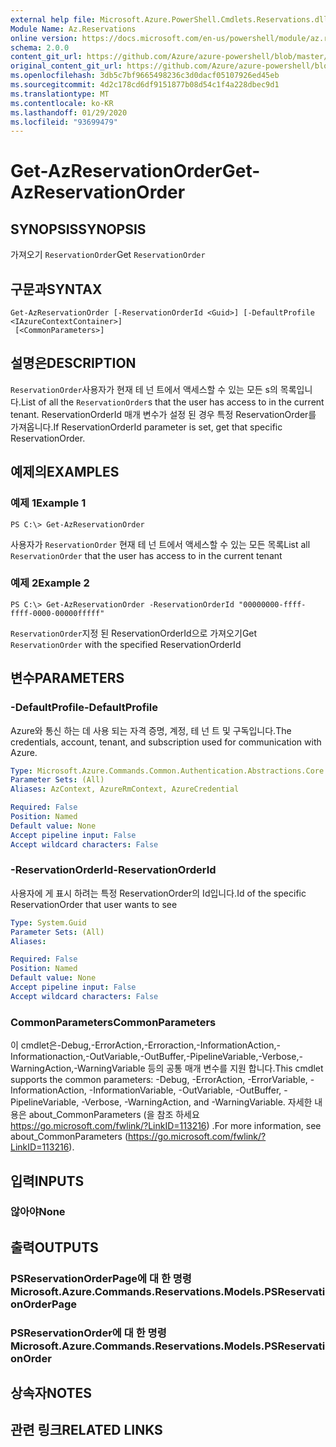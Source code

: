 ```yaml
---
external help file: Microsoft.Azure.PowerShell.Cmdlets.Reservations.dll-Help.xml
Module Name: Az.Reservations
online version: https://docs.microsoft.com/en-us/powershell/module/az.reservations/get-azreservationorder
schema: 2.0.0
content_git_url: https://github.com/Azure/azure-powershell/blob/master/src/Reservations/Reservations/help/Get-AzReservationOrder.md
original_content_git_url: https://github.com/Azure/azure-powershell/blob/master/src/Reservations/Reservations/help/Get-AzReservationOrder.md
ms.openlocfilehash: 3db5c7bf9665498236c3d0dacf05107926ed45eb
ms.sourcegitcommit: 4d2c178cd6df9151877b08d54c1f4a228dbec9d1
ms.translationtype: MT
ms.contentlocale: ko-KR
ms.lasthandoff: 01/29/2020
ms.locfileid: "93699479"
---
```

# <span data-ttu-id="62702-101">Get-AzReservationOrder</span><span class="sxs-lookup"><span data-stu-id="62702-101">Get-AzReservationOrder</span></span>

## <span data-ttu-id="62702-102">SYNOPSIS</span><span class="sxs-lookup"><span data-stu-id="62702-102">SYNOPSIS</span></span>
<span data-ttu-id="62702-103">가져오기 `ReservationOrder`</span><span class="sxs-lookup"><span data-stu-id="62702-103">Get `ReservationOrder`</span></span>

## <span data-ttu-id="62702-104">구문과</span><span class="sxs-lookup"><span data-stu-id="62702-104">SYNTAX</span></span>

```
Get-AzReservationOrder [-ReservationOrderId <Guid>] [-DefaultProfile <IAzureContextContainer>]
 [<CommonParameters>]
```

## <span data-ttu-id="62702-105">설명은</span><span class="sxs-lookup"><span data-stu-id="62702-105">DESCRIPTION</span></span>
<span data-ttu-id="62702-106">`ReservationOrder`사용자가 현재 테 넌 트에서 액세스할 수 있는 모든 s의 목록입니다.</span><span class="sxs-lookup"><span data-stu-id="62702-106">List of all the `ReservationOrder`s that the user has access to in the current tenant.</span></span> <span data-ttu-id="62702-107">ReservationOrderId 매개 변수가 설정 된 경우 특정 ReservationOrder를 가져옵니다.</span><span class="sxs-lookup"><span data-stu-id="62702-107">If ReservationOrderId parameter is set, get that specific ReservationOrder.</span></span>

## <span data-ttu-id="62702-108">예제의</span><span class="sxs-lookup"><span data-stu-id="62702-108">EXAMPLES</span></span>

### <span data-ttu-id="62702-109">예제 1</span><span class="sxs-lookup"><span data-stu-id="62702-109">Example 1</span></span>
```
PS C:\> Get-AzReservationOrder
```

<span data-ttu-id="62702-110">사용자가 `ReservationOrder` 현재 테 넌 트에서 액세스할 수 있는 모든 목록</span><span class="sxs-lookup"><span data-stu-id="62702-110">List all `ReservationOrder` that the user has access to in the current tenant</span></span>

### <span data-ttu-id="62702-111">예제 2</span><span class="sxs-lookup"><span data-stu-id="62702-111">Example 2</span></span>
```
PS C:\> Get-AzReservationOrder -ReservationOrderId "00000000-ffff-ffff-0000-00000fffff"
```

<span data-ttu-id="62702-112">`ReservationOrder`지정 된 ReservationOrderId으로 가져오기</span><span class="sxs-lookup"><span data-stu-id="62702-112">Get `ReservationOrder` with the specified ReservationOrderId</span></span>

## <span data-ttu-id="62702-113">변수</span><span class="sxs-lookup"><span data-stu-id="62702-113">PARAMETERS</span></span>

### <span data-ttu-id="62702-114">-DefaultProfile</span><span class="sxs-lookup"><span data-stu-id="62702-114">-DefaultProfile</span></span>
<span data-ttu-id="62702-115">Azure와 통신 하는 데 사용 되는 자격 증명, 계정, 테 넌 트 및 구독입니다.</span><span class="sxs-lookup"><span data-stu-id="62702-115">The credentials, account, tenant, and subscription used for communication with Azure.</span></span>

```yaml
Type: Microsoft.Azure.Commands.Common.Authentication.Abstractions.Core.IAzureContextContainer
Parameter Sets: (All)
Aliases: AzContext, AzureRmContext, AzureCredential

Required: False
Position: Named
Default value: None
Accept pipeline input: False
Accept wildcard characters: False
```

### <span data-ttu-id="62702-116">-ReservationOrderId</span><span class="sxs-lookup"><span data-stu-id="62702-116">-ReservationOrderId</span></span>
<span data-ttu-id="62702-117">사용자에 게 표시 하려는 특정 ReservationOrder의 Id입니다.</span><span class="sxs-lookup"><span data-stu-id="62702-117">Id of the specific ReservationOrder that user wants to see</span></span>

```yaml
Type: System.Guid
Parameter Sets: (All)
Aliases:

Required: False
Position: Named
Default value: None
Accept pipeline input: False
Accept wildcard characters: False
```

### <span data-ttu-id="62702-118">CommonParameters</span><span class="sxs-lookup"><span data-stu-id="62702-118">CommonParameters</span></span>
<span data-ttu-id="62702-119">이 cmdlet은-Debug,-ErrorAction,-Erroraction,-InformationAction,-Informationaction,-OutVariable,-OutBuffer,-PipelineVariable,-Verbose,-WarningAction,-WarningVariable 등의 공통 매개 변수를 지원 합니다.</span><span class="sxs-lookup"><span data-stu-id="62702-119">This cmdlet supports the common parameters: -Debug, -ErrorAction, -ErrorVariable, -InformationAction, -InformationVariable, -OutVariable, -OutBuffer, -PipelineVariable, -Verbose, -WarningAction, and -WarningVariable.</span></span> <span data-ttu-id="62702-120">자세한 내용은 about_CommonParameters (을 참조 하세요 https://go.microsoft.com/fwlink/?LinkID=113216) .</span><span class="sxs-lookup"><span data-stu-id="62702-120">For more information, see about_CommonParameters (https://go.microsoft.com/fwlink/?LinkID=113216).</span></span>

## <span data-ttu-id="62702-121">입력</span><span class="sxs-lookup"><span data-stu-id="62702-121">INPUTS</span></span>

### <span data-ttu-id="62702-122">않아야</span><span class="sxs-lookup"><span data-stu-id="62702-122">None</span></span>

## <span data-ttu-id="62702-123">출력</span><span class="sxs-lookup"><span data-stu-id="62702-123">OUTPUTS</span></span>

### <span data-ttu-id="62702-124">PSReservationOrderPage에 대 한 명령</span><span class="sxs-lookup"><span data-stu-id="62702-124">Microsoft.Azure.Commands.Reservations.Models.PSReservationOrderPage</span></span>

### <span data-ttu-id="62702-125">PSReservationOrder에 대 한 명령</span><span class="sxs-lookup"><span data-stu-id="62702-125">Microsoft.Azure.Commands.Reservations.Models.PSReservationOrder</span></span>

## <span data-ttu-id="62702-126">상속자</span><span class="sxs-lookup"><span data-stu-id="62702-126">NOTES</span></span>

## <span data-ttu-id="62702-127">관련 링크</span><span class="sxs-lookup"><span data-stu-id="62702-127">RELATED LINKS</span></span>

